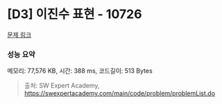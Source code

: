 # [D3] 이진수 표현 - 10726 

[문제 링크](https://swexpertacademy.com/main/code/problem/problemDetail.do?contestProbId=AXRSXf_a9qsDFAXS) 

### 성능 요약

메모리: 77,576 KB, 시간: 388 ms, 코드길이: 513 Bytes



> 출처: SW Expert Academy, https://swexpertacademy.com/main/code/problem/problemList.do